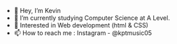 - 👋 Hey, I’m Kevin
- 🌱 I’m currently studying Computer Science at A Level.
- 👀 Interested in Web development (html & CSS)
- 📫 How to reach me : 
  Instagram - @kptmusic05

<!---
Kpt05/Kpt05 is a ✨ special ✨ repository because its `README.md` (this file) appears on your GitHub profile.
You can click the Preview link to take a look at your changes.
--->
